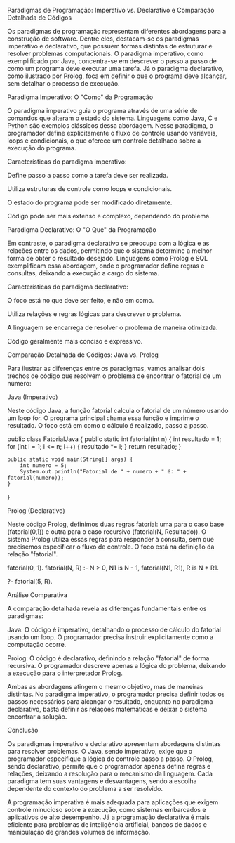 Paradigmas de Programação: Imperativo vs. Declarativo e Comparação Detalhada de Códigos

Os paradigmas de programação representam diferentes abordagens para a construção de software. Dentre eles, destacam-se os paradigmas imperativo e declarativo, que possuem formas distintas de estruturar e resolver problemas computacionais. O paradigma imperativo, como exemplificado por Java, concentra-se em descrever o passo a passo de como um programa deve executar uma tarefa. Já o paradigma declarativo, como ilustrado por Prolog, foca em definir o que o programa deve alcançar, sem detalhar o processo de execução.

Paradigma Imperativo: O "Como" da Programação

O paradigma imperativo guia o programa através de uma série de comandos que alteram o estado do sistema. Linguagens como Java, C e Python são exemplos clássicos dessa abordagem. Nesse paradigma, o programador define explicitamente o fluxo de controle usando variáveis, loops e condicionais, o que oferece um controle detalhado sobre a execução do programa.

Características do paradigma imperativo:

Define passo a passo como a tarefa deve ser realizada.

Utiliza estruturas de controle como loops e condicionais.

O estado do programa pode ser modificado diretamente.

Código pode ser mais extenso e complexo, dependendo do problema.

Paradigma Declarativo: O "O Que" da Programação

Em contraste, o paradigma declarativo se preocupa com a lógica e as relações entre os dados, permitindo que o sistema determine a melhor forma de obter o resultado desejado. Linguagens como Prolog e SQL exemplificam essa abordagem, onde o programador define regras e consultas, deixando a execução a cargo do sistema.

Características do paradigma declarativo:

O foco está no que deve ser feito, e não em como.

Utiliza relações e regras lógicas para descrever o problema.

A linguagem se encarrega de resolver o problema de maneira otimizada.

Código geralmente mais conciso e expressivo.

Comparação Detalhada de Códigos: Java vs. Prolog

Para ilustrar as diferenças entre os paradigmas, vamos analisar dois trechos de código que resolvem o problema de encontrar o fatorial de um número:

Java (Imperativo)

Neste código Java, a função fatorial calcula o fatorial de um número usando um loop for. O programa principal chama essa função e imprime o resultado. O foco está em como o cálculo é realizado, passo a passo.

public class FatorialJava {
    public static int fatorial(int n) {
        int resultado = 1;
        for (int i = 1; i <= n; i++) {
            resultado *= i;
        }
        return resultado;
    }

    public static void main(String[] args) {
        int numero = 5;
        System.out.println("Fatorial de " + numero + " é: " + fatorial(numero));
    }
}

Prolog (Declarativo)

Neste código Prolog, definimos duas regras fatorial: uma para o caso base (fatorial(0,1)) e outra para o caso recursivo (fatorial(N, Resultado)). O sistema Prolog utiliza essas regras para responder à consulta, sem que precisemos especificar o fluxo de controle. O foco está na definição da relação "fatorial".

fatorial(0, 1).
fatorial(N, R) :-
    N > 0,
    N1 is N - 1,
    fatorial(N1, R1),
    R is N * R1.

?- fatorial(5, R).

Análise Comparativa

A comparação detalhada revela as diferenças fundamentais entre os paradigmas:

Java: O código é imperativo, detalhando o processo de cálculo do fatorial usando um loop. O programador precisa instruir explicitamente como a computação ocorre.

Prolog: O código é declarativo, definindo a relação "fatorial" de forma recursiva. O programador descreve apenas a lógica do problema, deixando a execução para o interpretador Prolog.

Ambas as abordagens atingem o mesmo objetivo, mas de maneiras distintas. No paradigma imperativo, o programador precisa definir todos os passos necessários para alcançar o resultado, enquanto no paradigma declarativo, basta definir as relações matemáticas e deixar o sistema encontrar a solução.

Conclusão

Os paradigmas imperativo e declarativo apresentam abordagens distintas para resolver problemas. O Java, sendo imperativo, exige que o programador especifique a lógica de controle passo a passo. O Prolog, sendo declarativo, permite que o programador apenas defina regras e relações, deixando a resolução para o mecanismo da linguagem. Cada paradigma tem suas vantagens e desvantagens, sendo a escolha dependente do contexto do problema a ser resolvido.

A programação imperativa é mais adequada para aplicações que exigem controle minucioso sobre a execução, como sistemas embarcados e aplicativos de alto desempenho. Já a programação declarativa é mais eficiente para problemas de inteligência artificial, bancos de dados e manipulação de grandes volumes de informação.

